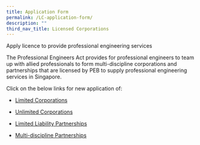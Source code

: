 ```yaml
---
title: Application Form
permalink: /LC-application-form/
description: ""
third_nav_title: Licensed Corporations
---
```

Apply licence to provide professional engineering services

The Professional Engineers Act provides for professional engineers to team up with allied professionals to form multi-discipline corporations and partnerships that are licensed by PEB to supply professional engineering services in Singapore.

Click on the below links for new application of:

*   [Limited Corporations](https://www.peb.gov.sg/apply_lc_corp.aspx?type=1)
  
*   [Unlimited Corporations](https://www.peb.gov.sg/apply_lc_corp.aspx?type=2)
  
*  [Limited Liability Partnerships](https://www.peb.gov.sg/apply_lc_ptr.aspx?type=1)
  
*   [Multi-discipline Partnerships](https://www.peb.gov.sg/apply_lc_ptr.aspx?type=2)